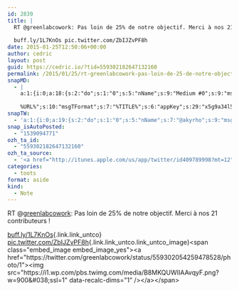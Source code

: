 ```yaml
---
id: 2839
title: |
  RT @greenlabcowork: Pas loin de 25% de notre objectif. Merci à nos 21 contributeurs !
  
  buff.ly/1L7KnOs pic.twitter.com/ZbIJZvPF8h
date: 2015-01-25T12:50:06+00:00
author: cedric
layout: post
guid: https://cedric.io/?tid=559302182647132160
permalink: /2015/01/25/rt-greenlabcowork-pas-loin-de-25-de-notre-objectif-merci-a-nos-21-contributeurs-buff-ly-1l7knos-pic-twitter-com-zbijzvpf8h/
snapMD:
  - |
    a:1:{i:0;a:18:{s:2:"do";s:1:"0";s:5:"nName";s:9:"Medium #0";s:9:"msgFormat";s:19:"%FULLTEXT%
    
    %URL%";s:10:"msgTFormat";s:7:"%TITLE%";s:6:"appKey";s:29:"x5g9a34l5z294i5y2q284e4g54454";s:6:"appSec";s:85:"d3h0a44e4s2b4i5u2r234m5f5b4v2l5q2a444h574347464a454x2w20374447494c484b4w2c464f5u2d4z2";s:8:"inclTags";s:1:"1";s:7:"fltrsOn";i:0;s:5:"fltrs";a:0:{}s:7:"proxyOn";i:0;s:7:"useSURL";i:0;s:1:"v";i:350;s:4:"publ";s:1:"0";s:11:"accessToken";s:65:"2353413aa5437433e5648ccf74a16119308317c52d1a24d8ed99f26add037528a";s:12:"appAppUserID";s:65:"104b21fd8da79171a6e7bf800d03b4b761204f242935e05d2d86850a6b1635f77";s:14:"appAppUserName";s:26:"Cédric Bousmanne (akyrho)";s:13:"appAppUserURL";s:26:"https://medium.com/@akyrho";s:7:"pubList";a:0:{}}}
snapTW:
  - 'a:1:{i:0;a:19:{s:2:"do";s:1:"0";s:5:"nName";s:7:"@akyrho";s:9:"msgFormat";s:26:"%TITLE%. %EXCERPT% - %URL%";s:6:"appKey";s:55:"x5g9a8325v2y475r3c4m48584n53446p423r3r5u3e356j5j3k4r2p3";s:6:"appSec";s:105:"d3h0a94o46415u594v3q5l5n5l4r4x474x4j484o473u4i5w2m4k494z2k344n306n5r3l5v2s554p4n3p3k45495c3z4v4d3m3u5w525";s:7:"fltrsOn";i:0;s:5:"fltrs";a:0:{}s:7:"proxyOn";i:0;s:7:"useSURL";i:0;s:1:"v";i:350;s:5:"twURL";s:25:"http://twitter.com/akyrho";s:11:"accessToken";s:50:"6678782-Eyg60SCeh7762DEIsYtTPD5GVeOuSN8ATMdF2Lpppe";s:14:"accessTokenSec";s:45:"PgGDCbcYLJnR5esZjY9ID72A33mUNCYnQwaQTBsojSJNa";s:5:"tw140";i:0;s:10:"riComments";s:1:"1";s:11:"riCommentsM";s:1:"1";s:12:"riCommentsAA";s:1:"1";s:8:"attchImg";s:1:"1";s:9:"wpImgSize";s:4:"full";}}'
snap_isAutoPosted:
  - "1539094771"
ozh_ta_id:
  - "559302182647132160"
ozh_ta_source:
  - '<a href="http://itunes.apple.com/us/app/twitter/id409789998?mt=12" rel="nofollow">Twitter for Mac</a>'
categories:
  - toots
format: aside
kind:
  - Note
---
```

RT <span class="username username_linked">@<a href="https://twitter.com/greenlabcowork" title="Greenlab Coworking">greenlabcowork</a></span>: Pas loin de 25% de notre objectif. Merci à nos 21 contributeurs ! 

[buff.ly/1L7KnOs](http://buff.ly/1L7KnOs "http://buff.ly/1L7KnOs"){.link.link_untco} [pic.twitter.com/ZbIJZvPF8h](https://twitter.com/greenlabcowork/status/559302054259478528/photo/1 "https://twitter.com/greenlabcowork/status/559302054259478528/photo/1"){.link.link_untco.link_untco_image}<span class="embed_image embed_image_yes"><a href="https://twitter.com/greenlabcowork/status/559302054259478528/photo/1"><img src="https://i1.wp.com/pbs.twimg.com/media/B8MKQUWIIAAvqyF.png?w=900&#038;ssl=1" data-recalc-dims="1" /></a></span>